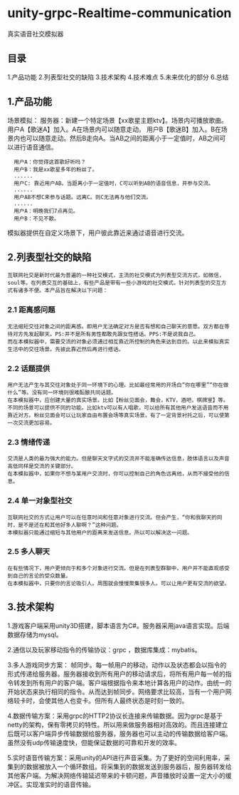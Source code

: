 # unity-grpc-Realtime-communication
真实语音社交模拟器

## 目录
  1.产品功能
  2.列表型社交的缺陷
  3.技术架构
  4.技术难点
  5.未来优化的部分
  6.总结
## 1.产品功能
  场景模拟：
      服务器：新建一个特定场景【xx歌星主题ktv】。场景内可播放歌曲。
      用户A【歌迷A】加入。A在场景内可以随意走动。
      用户B【歌迷B】加入。B在场景内也可以随意走动。然后B走向A。当AB之间的距离小于一定值时，AB之间可以进行语音通信。
      
      用户A：你觉得这首歌好听吗？
      用户B：我是xx歌星多年的粉丝了。
      ......
      用户C: 靠近用户AB。当距离小于一定值时，C可以听到AB的语音信息，并参与交流。
      ......
      用户AB不想C来参与话题。远离C。则C无法再与他们交流。
      ......
      用户A：明晚我们7点再见。
      用户B：不见不散。

  模拟器提供在自定义场景下，用户彼此靠近来通过语音进行交流。
  
  
## 2.列表型社交的缺陷
    互联网社交是新时代最为普遍的一种社交模式，主流的社交模式为列表型交流方式，如微信，soul等。在列表交互的基础上，有些产品是带有一些小游戏的社交模式。针对列表型的交互方式有诸多不便。本产品旨在解决以下问题：
### 2.1 距离感问题
    无法缩短交往对象之间的距离感。即用户无法确定对方是否有想和自己聊天的意愿。双方都在等待对方先发起聊天。PS:并不是所有男性都敢先跟女性搭话。PPS:不是说我自己。
    而在本模拟器中，需要交流的对象必须通过相互靠近所控制的角色来达到目的。以此来模拟真实生活中的交往场景。先彼此靠近然后再进行搭话。
### 2.2 话题提供
    用户无法产生与其交往对象处于同一环境下的心理。比如最经常用的开场白“你在哪里”“你在做什么”等。没有同一环境则很难酝酿共同话题。
    在本模拟器中，应创建大量的真实场景。比如【粉丝见面会，舞会，KTV，酒吧，棋牌室】等。不同的场景可以提供不同的功能。比如ktv可以有人唱歌，可以给所有其他用户发送语音而不用靠近对方。粉丝见面会可以让玩家自由布置会场等真实场景。有了一定背景衬托之后，可以使第一次交流更加容易。
### 2.3 情绪传递
    交流是人类的最为强大的能力。但是聊天文字式的交流并不能准确传达信息，肢体语言以及声音高低同样是交流的关键部分。
    在本模拟器中，如果你不想与某用户交流时，你可以控制自己的角色远离他，从而不接受他的信息。
### 2.4 单一对象型社交
    互联网社交的方式让用户可以在任意时间和任意对象进行交流。但会产生，“你和我聊天的同时，是不是还在和其他好多人聊啊？”这种问题。
    本模拟器只能通过缩短与其他用户的距离来发送信息。所以可以解决这一问题。
### 2.5 多人聊天
    在有些情况下，用户更倾向于和多个对象进行交流。但是在列表型群聊中，用户并不能直观感受到自己的言论的受众数量。
    在本模拟器中，只要你的言论吸引人。周围就会慢慢聚集很多人。可以让用户更有交流的欲望。

## 3.技术架构






1.游戏客户端采用unity3D搭建，脚本语言为C#。服务器采用java语言实现。后端数据存储为mysql。

2.通信以及玩家移动指令的传输协议：grpc ，数据库集成：mybatis。

3.多人游戏同步方案： 帧同步。每一帧用户的移动，动作以及状态都会以指令的形式传递给服务器。服务器接收到所有用户的移动请求后，将所有用户每一帧的指令转发到所有用户的客户端。客户端根据指令来本地计算各用户的动作。由统一的开始状态来执行相同的指令。从而达到帧同步。网络要求比较高，当有一个用户网络较卡时，会使其他人也变卡。但所有人最终状态是时刻一致的。

4.数据传输方案：采用grpc的HTTP2协议长连接来传输数据。因为grpc是基于netty的架构，保有零拷贝的特性。所以用来做服务器相对高效的。而且连接建立后既可以客户端异步传输数据给服务器，服务器也可以主动的传输数据给客户端。虽然没有udp传输速度快，但能保证数据的可靠和开发的效率。

5.实时语音传输方案：采用unity的API进行声音采集。为了更好的空间利用率，采集到的数据被放入一个循环数组。将采集到的数据发送到服务器后，服务器转发给其他客户端。为解决网络传输延迟带来的卡顿问题，声音播放时设置一定大小的缓冲区。实现准实时的语音传输。

 




